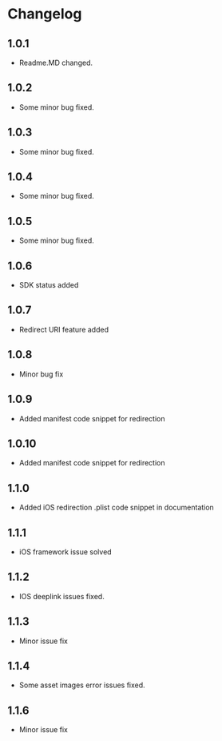 # Changelog

## 1.0.1
 - Readme.MD changed.
## 1.0.2
- Some minor bug fixed.
## 1.0.3
- Some minor bug fixed.
## 1.0.4
- Some minor bug fixed.
## 1.0.5
- Some minor bug fixed.
## 1.0.6
- SDK status added
## 1.0.7
- Redirect URI feature added
## 1.0.8
- Minor bug fix
## 1.0.9
- Added manifest code snippet for redirection
## 1.0.10
- Added manifest code snippet for redirection
## 1.1.0
- Added iOS redirection .plist code snippet in documentation
## 1.1.1
- iOS framework issue solved
## 1.1.2
- IOS deeplink issues fixed.
## 1.1.3
- Minor issue fix
## 1.1.4
- Some asset images error issues fixed.
## 1.1.6
- Minor issue fix

